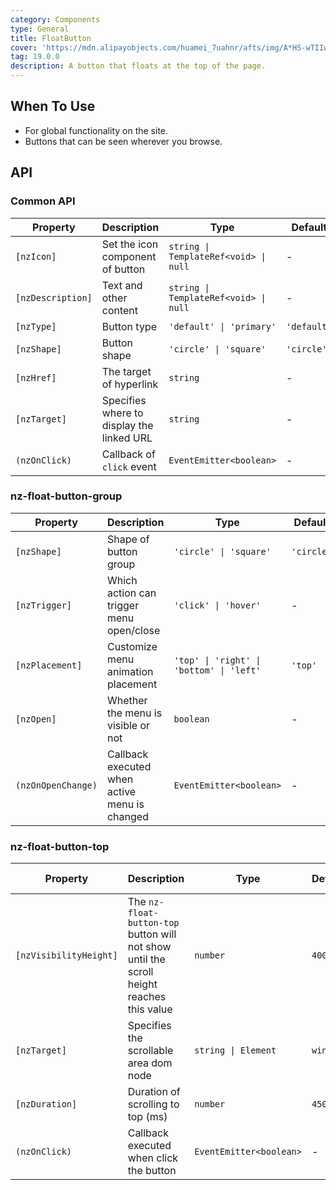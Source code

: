 ```yaml
---
category: Components
type: General
title: FloatButton
cover: 'https://mdn.alipayobjects.com/huamei_7uahnr/afts/img/A*HS-wTIIwu0kAAAAAAAAAAAAADrJ8AQ/original'
tag: 19.0.0
description: A button that floats at the top of the page.
---
```


## When To Use

- For global functionality on the site.
- Buttons that can be seen wherever you browse.

## API

### Common API

| Property          | Description                               | Type                                  | Default     |
| ----------------- | ----------------------------------------- | ------------------------------------- | ----------- |
| `[nzIcon]`        | Set the icon component of button          | `string \| TemplateRef<void> \| null` | -           |
| `[nzDescription]` | Text and other content                    | `string \| TemplateRef<void> \| null` | -           |
| `[nzType]`        | Button type                               | `'default' \| 'primary'`              | `'default'` |
| `[nzShape]`       | Button shape                              | `'circle' \| 'square'`                | `'circle'`  |
| `[nzHref]`        | The target of hyperlink                   | `string`                              | -           |
| `[nzTarget]`      | Specifies where to display the linked URL | `string`                              | -           |
| `(nzOnClick)`     | Callback of `click` event                 | `EventEmitter<boolean>`               | -           |

### nz-float-button-group

| Property           | Description                                   | Type                                     | Default    |
| ------------------ | --------------------------------------------- | ---------------------------------------- | ---------- |
| `[nzShape]`        | Shape of button group                         | `'circle' \| 'square'`                   | `'circle'` |
| `[nzTrigger]`      | Which action can trigger menu open/close      | `'click' \| 'hover'`                     | -          |
| `[nzPlacement]`    | Customize menu animation placement            | `'top' \| 'right' \| 'bottom' \| 'left'` | `'top'`    |
| `[nzOpen]`         | Whether the menu is visible or not            | `boolean`                                | -          |
| `(nzOnOpenChange)` | Callback executed when active menu is changed | `EventEmitter<boolean>`                  | -          |

### nz-float-button-top

| Property               | Description                                                                               | Type                    | Default  | Global Config |
| ---------------------- | ----------------------------------------------------------------------------------------- | ----------------------- | -------- | ------------- |
| `[nzVisibilityHeight]` | The `nz-float-button-top` button will not show until the scroll height reaches this value | `number`                | `400`    | ✅            |
| `[nzTarget]`           | Specifies the scrollable area dom node                                                    | `string \| Element`     | `window` | -             |
| `[nzDuration]`         | Duration of scrolling to top (ms)                                                         | `number`                | `450`    | -             |
| `(nzOnClick)`          | Callback executed when click the button                                                   | `EventEmitter<boolean>` | -        | -             |

